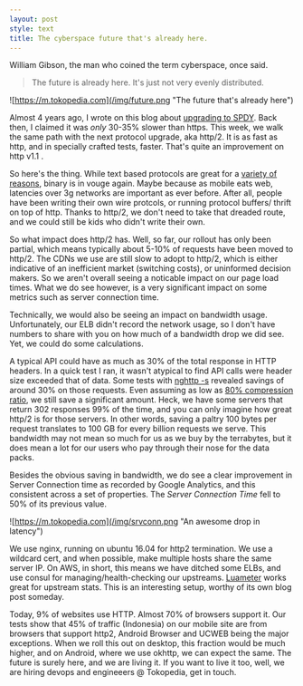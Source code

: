 ```yaml
---
layout: post
style: text
title: The cyberspace future that's already here.
---
```


William Gibson, the man who coined the term cyberspace, once said.

> The future is already here. It's just not very evenly distributed.

![https://m.tokopedia.com](/img/future.png "The future that's already here")

Almost 4 years ago, I wrote on this blog about [upgrading to SPDY](/2012/07/09/spdy-web/). Back then, I claimed it was *only* 30-35% slower than https. This week, we walk the same path with the next protocol upgrade, aka http/2. It is as fast as http, and in specially crafted tests, faster. That's quite an improvement on http v1.1 .

So here's the thing. While text based protocols are great for a [variety of reasons](http://www.catb.org/esr/writings/taoup/html/ch05s01.html), binary is in vouge again. Maybe because as mobile eats web, latencies over 3g networks are important as ever before. After all, people have been writing their own wire protcols, or running protocol buffers/ thrift on top of http. Thanks to http/2, we don't need to take that dreaded route, and we could still be kids who didn't write their own.

So what impact does http/2 has. Well, so far, our rollout has only been partial, which means typically about 5-10% of requests have been moved to http/2. The CDNs we use are still slow to adopt to http/2, which is either indicative of an inefficient market (switching costs), or uninformed decision makers. So we aren't overall seeing a noticable impact on our page load times. What we do see however, is a very significant impact on some metrics such as server connection time. 

Technically, we would also be seeing an impact on bandwidth usage. Unfortunately, our ELB didn't record the network usage, so I don't have numbers to share with you on how much of a bandwidth drop we did see. Yet, we could do some calculations.

A typical API could have as much as 30% of the total response in HTTP headers. In a quick test I ran, it wasn't atypical to find API calls were header size exceeded that of data. Some tests with [nghttp -s](nghttp2.org) revealed savings of around 30% on those requests. Even assuming as low as [80% compression ratio](https://github.com/http2jp/hpack-test-case/wiki/Compression-Ratio), we still save a significant amount. Heck, we have some servers that return 302 responses 99% of the time, and you can only imagine how great http/2 is for those servers. In other words, saving a paltry 100 bytes per request translates to 100 GB for every billion requests we serve. This bandwidth may not mean so much for us as we buy by the terrabytes, but it does mean a lot for our users who pay through their nose for the data packs.

Besides the obvious saving in bandwidth, we do see a clear improvement in Server Connection time as recorded by Google Analytics, and this consistent across a set of properties. The *Server Connection Time* fell to 50% of its previous value.

![https://m.tokopedia.com](/img/srvconn.png "An awesome drop in latency")

We use nginx, running on ubuntu 16.04 for http2 termination. We use a wildcard cert, and when possible, make multiple hosts share the same server IP. On AWS, in short, this means we have ditched some ELBs, and use consul for managing/health-checking our upstreams. [Luameter](http://luameter.com) works great for upstream stats. This is an interesting setup, worthy of its own blog post someday. 

Today, 9% of websites use HTTP. Almost 70% of browsers support it. Our tests show that 45% of traffic (Indonesia) on our mobile site are from browsers that support http2, Android Browser and UCWEB being the major exceptions. When we roll this out on desktop, this fraction would be much higher, and on Android, where we use okhttp, we can expect the same. The future is surely here, and we are living it. If you want to live it too, well, we are hiring devops and engineeers @ Tokopedia, get in touch.
